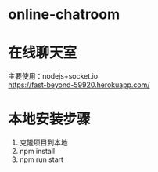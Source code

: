 # online-chatroom
# 在线聊天室
主要使用：nodejs+socket.io  
https://fast-beyond-59920.herokuapp.com/

# 本地安装步骤
1. 克隆项目到本地
2. npm install
3. npm run start
